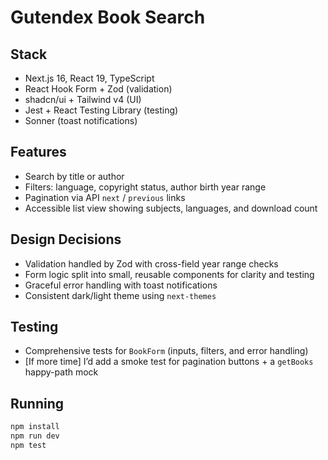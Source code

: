 # Gutendex Book Search

## Stack

- Next.js 16, React 19, TypeScript
- React Hook Form + Zod (validation)
- shadcn/ui + Tailwind v4 (UI)
- Jest + React Testing Library (testing)
- Sonner (toast notifications)

## Features

- Search by title or author
- Filters: language, copyright status, author birth year range
- Pagination via API `next` / `previous` links
- Accessible list view showing subjects, languages, and download count

## Design Decisions

- Validation handled by Zod with cross-field year range checks
- Form logic split into small, reusable components for clarity and testing
- Graceful error handling with toast notifications
- Consistent dark/light theme using `next-themes`

## Testing

- Comprehensive tests for `BookForm` (inputs, filters, and error handling)
- [If more time] I’d add a smoke test for pagination buttons + a `getBooks` happy-path mock

## Running

```bash
npm install
npm run dev
npm test
```
